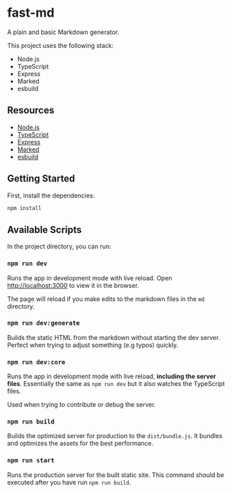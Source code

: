 # fast-md

A plain and basic Markdown generator.

This project uses the following stack:

-   Node.js
-   TypeScript
-   Express
-   Marked
-   esbuild

## Resources

-   [Node.js](https://nodejs.org/)
-   [TypeScript](https://www.typescriptlang.org/)
-   [Express](https://expressjs.com/)
-   [Marked](https://marked.js.org/)
-   [esbuild](https://esbuild.github.io/)

## Getting Started

First, install the dependencies:

```bash
npm install
```

## Available Scripts

In the project directory, you can run:

### `npm run dev`

Runs the app in development mode with live reload.
Open [http://localhost:3000](http://localhost:3000) to view it in the browser.

The page will reload if you make edits to the markdown files in the `md` directory.

### `npm run dev:generate`

Builds the static HTML from the markdown without starting the dev server.
Perfect when trying to adjust something (e.g typos) quickly.

### `npm run dev:core`

Runs the app in development mode with live reload, **including the server files**.
Essentially the same as `npm run dev` but it also watches the TypeScript files.

Used when trying to contribute or debug the server.

### `npm run build`

Builds the optimized server for production to the `dist/bundle.js`.
It bundles and optimizes the assets for the best performance.

### `npm run start`

Runs the production server for the built static site.
This command should be executed after you have run `npm run build`.
